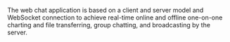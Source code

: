 The web chat application is based on a client and server model and WebSocket connection to achieve real-time online and offline one-on-one charting and file transferring, group chatting, and broadcasting by the server.
